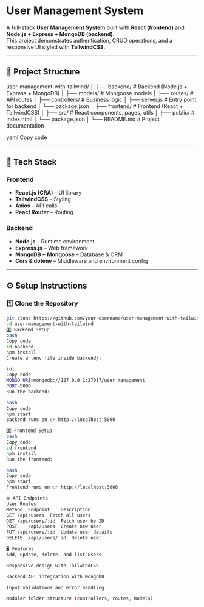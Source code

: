 # User Management System

A full-stack **User Management System** built with **React (frontend)** and **Node.js + Express + MongoDB (backend)**.  
This project demonstrates authentication, CRUD operations, and a responsive UI styled with **TailwindCSS**.

---

## 📂 Project Structure

user-management-with-tailwind/
│
├── backend/ # Backend (Node.js + Express + MongoDB)
│ ├── models/ # Mongoose models
│ ├── routes/ # API routes
│ ├── controllers/ # Business logic
│ ├── server.js # Entry point for backend
│ └── package.json
│
├── frontend/ # Frontend (React + TailwindCSS)
│ ├── src/ # React components, pages, utils
│ ├── public/ # index.html
│ └── package.json
│
└── README.md # Project documentation

yaml
Copy code

---

## 🚀 Tech Stack

### Frontend
- **React.js (CRA)** – UI library
- **TailwindCSS** – Styling
- **Axios** – API calls
- **React Router** – Routing

### Backend
- **Node.js** – Runtime environment
- **Express.js** – Web framework
- **MongoDB + Mongoose** – Database & ORM
- **Cors & dotenv** – Middleware and environment config

---

## ⚙️ Setup Instructions

### 1️⃣ Clone the Repository
```bash
git clone https://github.com/your-username/user-management-with-tailwind.git
cd user-management-with-tailwind
2️⃣ Backend Setup
bash
Copy code
cd backend
npm install
Create a .env file inside backend/:

ini
Copy code
MONGO_URI=mongodb://127.0.0.1:27017/user_management
PORT=5000
Run the backend:

bash
Copy code
npm start
Backend runs on 👉 http://localhost:5000

3️⃣ Frontend Setup
bash
Copy code
cd frontend
npm install
Run the frontend:

bash
Copy code
npm start
Frontend runs on 👉 http://localhost:3000

🌐 API Endpoints
User Routes
Method	Endpoint	Description
GET	/api/users	Fetch all users
GET	/api/users/:id	Fetch user by ID
POST	/api/users	Create new user
PUT	/api/users/:id	Update user details
DELETE	/api/users/:id	Delete user

🖥️ Features
Add, update, delete, and list users

Responsive design with TailwindCSS

Backend API integration with MongoDB

Input validations and error handling

Modular folder structure (controllers, routes, models)